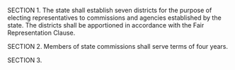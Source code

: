 SECTION 1. The state shall establish seven districts for the purpose of electing representatives to commissions and agencies established by the state. The districts shall be apportioned in accordance with the Fair Representation Clause.

SECTION 2. Members of state commissions shall serve terms of four years.

SECTION 3. 
